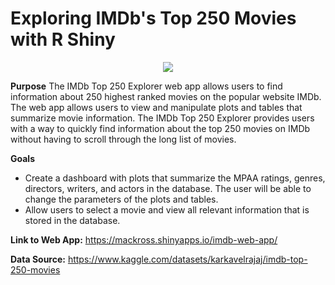 # Exploring IMDb's Top 250 Movies with R Shiny

<p align="center">
  <img src="https://user-images.githubusercontent.com/115119813/230401291-07be6d2d-158b-4308-b141-7f9e2915d226.png">
</p>

**Purpose** 
The IMDb Top 250 Explorer web app allows users to find information about 250 highest ranked movies on the popular website IMDb. The web app allows users to view and manipulate plots and tables that summarize movie information. The IMDb Top 250 Explorer provides users with a way to quickly find information about the top 250 movies on IMDb without having to scroll through the long list of movies.

**Goals**
- Create a dashboard with plots that summarize the MPAA ratings, genres, directors, writers, and actors in the database. The user will be able to change the parameters of the plots and tables.
- Allow users to select a movie and view all relevant information that is stored in the database.

**Link to Web App:** https://mackross.shinyapps.io/imdb-web-app/

**Data Source:** https://www.kaggle.com/datasets/karkavelrajaj/imdb-top-250-movies
